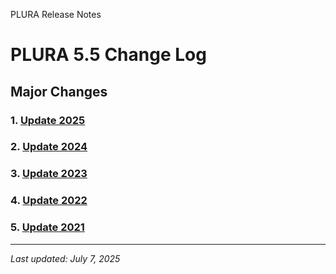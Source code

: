 PLURA Release Notes

# PLURA 5.5 Change Log

## Major Changes
### 1. [Update 2025](https://github.com/qubitsec/plura/blob/main/update/v5.5/ko/2025.md)

### 2. [Update 2024](https://github.com/qubitsec/plura/blob/main/update/v5.5/ko/2024.md)

### 3. [Update 2023](https://github.com/qubitsec/plura/blob/main/update/v5.5/ko/2023.md)

### 4. [Update 2022](https://github.com/qubitsec/plura/blob/main/update/v5.5/ko/2022.md)

### 5. [Update 2021](https://github.com/qubitsec/plura/blob/main/update/v5.5/ko/2021.md)

---

_Last updated: July 7, 2025_
